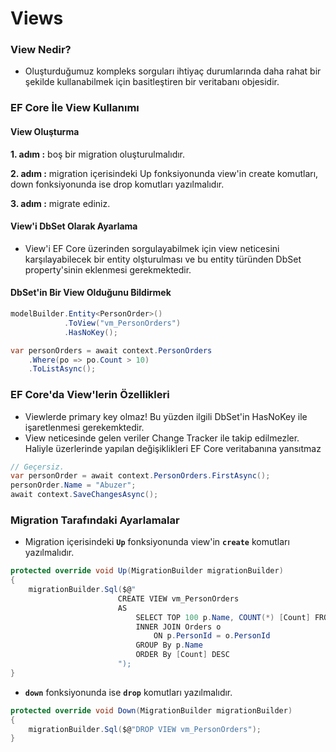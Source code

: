﻿# Views
### View Nedir?
- Oluşturduğumuz kompleks sorguları ihtiyaç durumlarında daha rahat bir şekilde kullanabilmek için basitleştiren bir veritabanı objesidir.

### EF Core İle View Kullanımı

#### View Oluşturma
**1. adım :** boş bir migration oluşturulmalıdır.

**2. adım :** migration içerisindeki Up fonksiyonunda view'in create komutları, down fonksiyonunda ise drop komutları yazılmalıdır.

**3. adım :** migrate ediniz.

#### View'i DbSet Olarak Ayarlama
- View'i EF Core üzerinden sorgulayabilmek için view neticesini karşılayabilecek bir entity olşturulması ve bu entity türünden DbSet property'sinin eklenmesi gerekmektedir.

#### DbSet'in Bir View Olduğunu Bildirmek
```csharp
modelBuilder.Entity<PersonOrder>()
            .ToView("vm_PersonOrders")
            .HasNoKey();
```
```csharp
var personOrders = await context.PersonOrders
    .Where(po => po.Count > 10)
    .ToListAsync();
```

### EF Core'da View'lerin Özellikleri
- Viewlerde primary key olmaz! Bu yüzden ilgili DbSet'in HasNoKey ile işaretlenmesi gerekemktedir.
- View neticesinde gelen veriler Change Tracker ile takip edilmezler. Haliyle üzerlerinde yapılan değişiklikleri EF Core veritabanına yansıtmaz
```csharp
// Geçersiz.
var personOrder = await context.PersonOrders.FirstAsync();
personOrder.Name = "Abuzer";
await context.SaveChangesAsync();
```
### Migration Tarafındaki Ayarlamalar
- Migration içerisindeki **`Up`** fonksiyonunda view'in **`create`** komutları yazılmalıdır.
```csharp
protected override void Up(MigrationBuilder migrationBuilder)
{
	migrationBuilder.Sql($@"
                        CREATE VIEW vm_PersonOrders
                        AS
	                        SELECT TOP 100 p.Name, COUNT(*) [Count] FROM Persons p
	                        INNER JOIN Orders o
		                        ON p.PersonId = o.PersonId
	                        GROUP By p.Name
	                        ORDER By [Count] DESC
                        ");
}
```
- **`down`** fonksiyonunda ise **`drop`** komutları yazılmalıdır.
```csharp
protected override void Down(MigrationBuilder migrationBuilder)
{
	migrationBuilder.Sql($@"DROP VIEW vm_PersonOrders");
}
```
